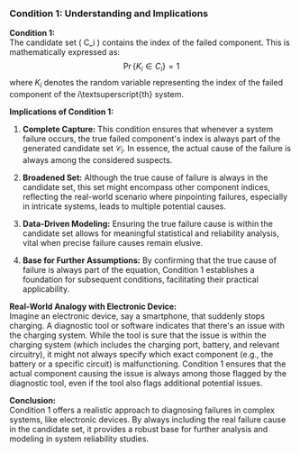 ### Condition 1: Understanding and Implications

**Condition 1:**  
The candidate set \( C_i \) contains the index of the failed component. This is mathematically expressed as:  
$$
\Pr\{K_i \in C_i\} = 1
$$
where $K_i$ denotes the random variable representing the index of the failed component of the $i$\textsuperscript{th} system.

**Implications of Condition 1:**

1. **Complete Capture:** This condition ensures that whenever a system failure occurs, the true failed component's index is always part of the generated candidate set $\mathcal{C}_i$. In essence, the actual cause of the failure is always among the considered suspects.

2. **Broadened Set:** Although the true cause of failure is always in the candidate set, this set might encompass other component indices, reflecting the real-world scenario where pinpointing failures, especially in intricate systems, leads to multiple potential causes.

3. **Data-Driven Modeling:** Ensuring the true failure cause is within the candidate set allows for meaningful statistical and reliability analysis, vital when precise failure causes remain elusive.

4. **Base for Further Assumptions:** By confirming that the true cause of failure is always part of the equation, Condition 1 establishes a foundation for subsequent conditions, facilitating their practical applicability.

**Real-World Analogy with Electronic Device:**  
Imagine an electronic device, say a smartphone, that suddenly stops charging. A diagnostic tool or software indicates that there's an issue with the charging system. While the tool is sure that the issue is within the charging system (which includes the charging port, battery, and relevant circuitry), it might not always specify which exact component (e.g., the battery or a specific circuit) is malfunctioning. Condition 1 ensures that the actual component causing the issue is always among those flagged by the diagnostic tool, even if the tool also flags additional potential issues.

**Conclusion:**  
Condition 1 offers a realistic approach to diagnosing failures in complex systems, like electronic devices. By always including the real failure cause in the candidate set, it provides a robust base for further analysis and modeling in system reliability studies.
